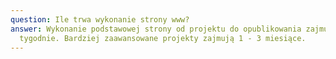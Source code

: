 ```yaml
---
question: Ile trwa wykonanie strony www?
answer: Wykonanie podstawowej strony od projektu do opublikowania zajmuje 1 - 2
  tygodnie. Bardziej zaawansowane projekty zajmują 1 - 3 miesiące.
---
```

